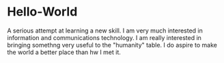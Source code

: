 # Hello-World
A serious attempt at learning a new skill.
I am very much interested in information and communications technology. 
I am really interested in bringing somethng very useful to the "humanity" table. I do aspire to make the world a better place than hw I met it.
